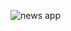 ![news app](https://user-images.githubusercontent.com/103148256/192522626-e31afbfa-603b-4426-9e08-93a02a90e5c6.png)
